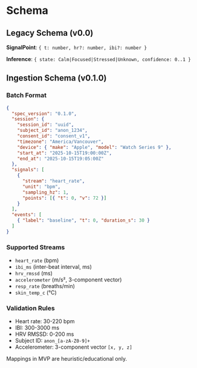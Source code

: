 # Schema

## Legacy Schema (v0.0)

**SignalPoint**: `{ t: number, hr?: number, ibi?: number }`

**Inference**: `{ state: Calm|Focused|Stressed|Unknown, confidence: 0..1 }`

## Ingestion Schema (v0.1.0)

### Batch Format
```json
{
  "spec_version": "0.1.0",
  "session": {
    "session_id": "uuid",
    "subject_id": "anon_1234",
    "consent_id": "consent_v1",
    "timezone": "America/Vancouver",
    "device": { "make": "Apple", "model": "Watch Series 9" },
    "start_at": "2025-10-15T19:00:00Z",
    "end_at": "2025-10-15T19:05:00Z"
  },
  "signals": [
    {
      "stream": "heart_rate",
      "unit": "bpm",
      "sampling_hz": 1,
      "points": [{ "t": 0, "v": 72 }]
    }
  ],
  "events": [
    { "label": "baseline", "t": 0, "duration_s": 30 }
  ]
}
```

### Supported Streams
- `heart_rate` (bpm)
- `ibi_ms` (inter-beat interval, ms)
- `hrv_rmssd` (ms)
- `accelerometer` (m/s², 3-component vector)
- `resp_rate` (breaths/min)
- `skin_temp_c` (°C)

### Validation Rules
- Heart rate: 30-220 bpm
- IBI: 300-3000 ms
- HRV RMSSD: 0-200 ms
- Subject ID: `anon_[a-zA-Z0-9]+`
- Accelerometer: 3-component vector `[x, y, z]`

Mappings in MVP are heuristic/educational only.
